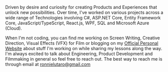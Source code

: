 Driven by desire and curiosity for creating Products and Experiences that unlock new possibilities. Over time, I've worked on various projects across a wide range of Technologies involving C#, ASP.NET Core, Entity Framework Core, JavaScript/TypeScript, React.js, WPF, SQL and Microsoft Azure (Cloud).

When I'm not coding, you can find me working on Screen Writing, Creative Direction, Visual Effects (VFX) for Film or blogging on my [Official Personal Website](https://ronnielutalo.github.io/blog/) about stuff I'm working on while sharing my lessons along the way. I'm always excited to talk about Engineering, Product Development and Filmmaking in general so feel free to reach out. The best way to reach me is through email at ronnielutaro@gmail.com
